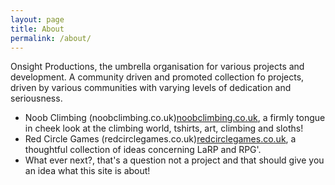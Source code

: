```yaml
---
layout: page
title: About
permalink: /about/
---
```


Onsight Productions, the umbrella organisation for various projects and development. 
A community driven and promoted collection fo projects, driven by various communities with varying levels of dedication and seriousness.

* Noob Climbing (noobclimbing.co.uk)[noobclimbing.co.uk](noob.onsightproductions.co.uk), a firmly tongue in cheek look at the climbing world, tshirts, art, climbing and sloths! 
* Red Circle Games (redcirclegames.co.uk)[redcirclegames.co.uk](rcg.onsightproductions.co.uk), a thoughtful collection of ideas concerning LaRP and RPG'. 
* What ever next?, that's a question not a project and that should give you an idea what this site is about!
